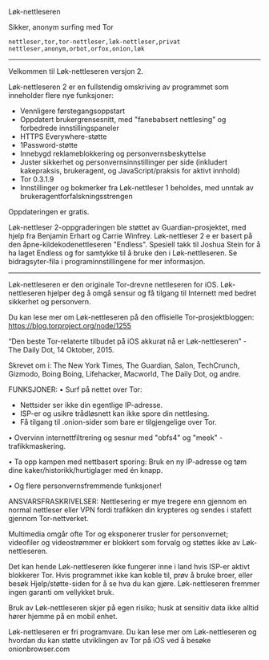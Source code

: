 Løk-nettleseren

Sikker, anonym surfing med Tor

`nettleser,tor,tor-nettleser,løk-nettleser,privat nettleser,anonym,orbot,orfox,onion,løk`

---

Velkommen til Løk-nettleseren versjon 2.

Løk-nettleseren 2 er en fullstendig omskriving av programmet som inneholder flere nye funksjoner:

* Vennligere førstegangsoppstart
* Oppdatert brukergrensesnitt, med "fanebabsert nettlesing" og forbedrede innstillingspaneler
* HTTPS Everywhere-støtte
* 1Password-støtte
* Innebygd reklameblokkering og personvernsbeskyttelse
* Juster sikkerhet og personvernsinnstillinger per side (inkludert kakepraksis, brukeragent, og JavaScript/praksis for aktivt innhold)
* Tor 0.3.1.9
* Innstillinger og bokmerker fra Løk-nettleser 1 beholdes, med unntak av brukeragentforfalskningsstrengen

Oppdateringen er gratis.

Løk-nettleser 2-oppgraderingen ble støttet av Guardian-prosjektet, med hjelp fra Benjamin Erhart og Carrie Winfrey. Løk-nettleser 2 e er basert på den åpne-kildekodenettleseren "Endless". Spesiell takk til Joshua Stein for å ha laget Endless og for samtykke til å bruke den i Løk-nettleseren. Se bidragsyter-fila i programinnstillingene for mer informasjon.

---

Løk-nettleseren er den originale Tor-drevne nettleseren for iOS. Løk-nettleseren hjelper deg å omgå sensur og få tilgang til Internett med bedret sikkerhet og personvern.

Du kan lese mer om Løk-nettleseren på den offisielle Tor-prosjektbloggen: https://blog.torproject.org/node/1255

“Den beste Tor-relaterte tilbudet på iOS akkurat nå er Løk-nettleseren” - The Daily Dot, 14 Oktober, 2015.

Skrevet om i: The New York Times, The Guardian, Salon, TechCrunch, Gizmodo, Boing Boing, Lifehacker, Macworld, The Daily Dot, og andre.

FUNKSJONER:
• Surf på nettet over Tor:
- Nettsider ser ikke din egentlige IP-adresse.
- ISP-er og usikre trådløsnett kan ikke spore din nettlesing.
- Få tilgang til .onion-sider som bare er tilgjengelige over Tor.

• Overvinn internettfiltrering og sesnur med "obfs4" og "meek" -trafikkmaskering.

• Ta opp kampen med nettbasert sporing: Bruk en ny IP-adresse og tøm dine kaker/historikk/hurtiglager med én knapp.

• Og flere personvernsfremmende funksjoner!

ANSVARSFRASKRIVELSER:
Nettlesering er mye tregere enn gjennom en normal nettleser eller VPN fordi trafikken din krypteres og sendes i stafett gjennom Tor-nettverket.

Multimedia omgår ofte Tor og eksponerer trusler for personvernet; videofiler og videostrømmer er blokkert som forvalg og støttes ikke av Løk-nettleseren.

Det kan hende Løk-nettleseren ikke fungerer inne i land hvis ISP-er aktivt blokkerer Tor. Hvis programmet ikke kan koble til, prøv å bruke broer, eller besøk Hjelp/støtte-siden for å se hva du kan gjøre. Løk-nettleseren fremmer ingen garanti om vellykket bruk.

Bruk av Løk-nettleseren skjer på egen risiko; husk at sensitiv data ikke alltid hører hjemme på en mobil enhet.

Løk-nettleseren er fri programvare. Du kan lese mer om Løk-nettleseren og hvordan du kan støtte utviklingen av Tor på iOS ved å besøke onionbrowser.com
